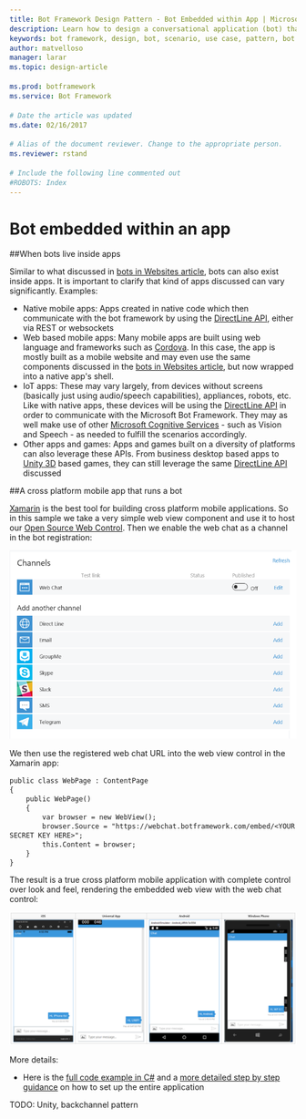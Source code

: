```yaml
---
title: Bot Framework Design Pattern - Bot Embedded within App | Microsoft Docs
description: Learn how to design a conversational application (bot) that is embedded within an app.
keywords: bot framework, design, bot, scenario, use case, pattern, bot in app
author: matvelloso
manager: larar
ms.topic: design-article

ms.prod: botframework
ms.service: Bot Framework

# Date the article was updated
ms.date: 02/16/2017

# Alias of the document reviewer. Change to the appropriate person.
ms.reviewer: rstand

# Include the following line commented out
#ROBOTS: Index
---
```

# Bot embedded within an app 

##When bots live inside apps 


Similar to what discussed in [bots in Websites article](bot-framework-design-patterns-bot-in-website.md), bots can also exist inside apps. It is important to clarify that kind of apps discussed can vary significantly. Examples:

- Native mobile apps: Apps created in native code which then communicate with the bot framework by using the [DirectLine API](https://docs.botframework.com/en-us/restapi/directline3/#navtitle), either via REST or websockets
- Web based mobile apps: Many mobile apps are built using web language and frameworks such as [Cordova](https://cordova.apache.org/). In this case, the app is mostly built as a mobile website and may even use the same components discussed in the [bots in Websites article](bot-framework-design-patterns-bot-in-website.md), but now wrapped into a native app's shell.
- IoT apps: These may vary largely, from devices without screens (basically just using audio/speech capabilities), appliances, robots, etc. Like with native apps, these devices will be using the [DirectLine API](https://docs.botframework.com/en-us/restapi/directline3/#navtitle) in order to communicate with the Microsoft Bot Framework. They may as well make use of other [Microsoft Cognitive Services](https://www.microsoft.com/cognitive-services/) - such as Vision and Speech - as needed to fulfill the scenarios accordingly.
- Other apps and games: Apps and games built on a diversity of platforms can also leverage these APIs. From business desktop based apps to [Unity 3D](https://unity3d.com/) based games, they can still leverage the same [DirectLine API](https://docs.botframework.com/en-us/restapi/directline3/#navtitle) discussed


##A cross platform mobile app that runs a bot

[Xamarin](https://www.xamarin.com/) is the best tool for building cross platform mobile applications. So in this sample we take a very simple web view component and use it to host our [Open Source Web Control](https://github.com/Microsoft/BotFramework-WebChat). Then we enable the web chat as a channel in the bot registration:

![Back-channel](media/designing-bots/patterns/webchat-channel.png)

We then use the registered web chat URL into the web view control in the Xamarin app:

	public class WebPage : ContentPage
	{
    	public WebPage()
    	{
    		var browser = new WebView();
        	browser.Source = "https://webchat.botframework.com/embed/<YOUR SECRET KEY HERE>";
        	this.Content = browser;
    	}
	}

The result is a true cross platform mobile application with complete control over look and feel, rendering the embedded web view with the web chat control:

![Back-channel](media/designing-bots/patterns/xamarin-apps.png)

More details:
- Here is the [full code example in C#](https://trpp24botsamples.visualstudio.com/_git/Code?fullScreen=true&path=%2FCSharp%2Fcapability-BotInApps&version=GBmaster&_a=contents) and a [more detailed step by step guidance](https://trpp24botsamples.visualstudio.com/_git/Code?fullScreen=true&path=%2FCSharp%2Fcapability-BotInApps%2FREADME.md&version=GBmaster&_a=contents) on how to set up the entire application

TODO: Unity, backchannel pattern
 